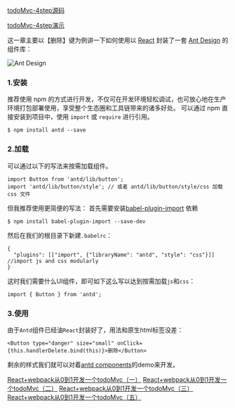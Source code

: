 [todoMvc-4step源码](https://github.com/Zegendary/react-demo/tree/master/todoMvc/todoMvc-4step)

[todoMvc-4step演示](https://zegendary.github.io/react-demo/todoMvc/todoMvc-4step/)

这一章主要以【删除】键为例讲一下如何使用以 [React](http://facebook.github.io/react/) 封装了一套 [Ant Design](https://ant.design/index-cn) 的组件库：

![Ant Design](http://upload-images.jianshu.io/upload_images/1826203-f3afc4ccb39696a9.png?imageMogr2/auto-orient/strip%7CimageView2/2/w/1240)

### 1.安装

推荐使用 npm 的方式进行开发，不仅可在开发环境轻松调试，也可放心地在生产环境打包部署使用，享受整个生态圈和工具链带来的诸多好处。
可以通过 npm 直接安装到项目中，使用 `import` 或 `require` 进行引用。
        
    $ npm install antd --save

### 2.加载

可以通过以下的写法来按需加载组件。

    import Button from 'antd/lib/button';
    import 'antd/lib/button/style'; // 或者 antd/lib/button/style/css 加载 css 文件

但我推荐使用更简便的写法：
首先需要安装[babel-plugin-import](https://github.com/ant-design/babel-plugin-import) 依赖

    $ npm install babel-plugin-import --save-dev
    
然后在我们的根目录下新建`.babelrc`：

    {
      "plugins": [["import", {"libraryName": "antd", "style": "css"}]] //import js and css modularly
    }
    
这时我们需要什么UI组件，即可如下这么写以达到按需加载`js`和`css`：

    import { Button } from 'antd';

### 3.使用

由于`Antd`组件已经油`React`封装好了，用法和原生html标签没差：

    <Button type="danger" size="small" onClick={this.handlerDelete.bind(this)}>删除</Button>

剩余的样式我们就可以对着[antd components](https://ant.design/components/button-cn/)的demo来开发。

[React+webpack从0到1开发一个todoMvc（一）](http://www.jianshu.com/p/aa02a10c5b69)
[React+webpack从0到1开发一个todoMvc（二）](http://www.jianshu.com/p/ed01cf27b23d)
[React+webpack从0到1开发一个todoMvc（三）](http://www.jianshu.com/p/80e54fc179e4) 
[React+webpack从0到1开发一个todoMvc（五）](http://www.jianshu.com/p/86b83192917d) 